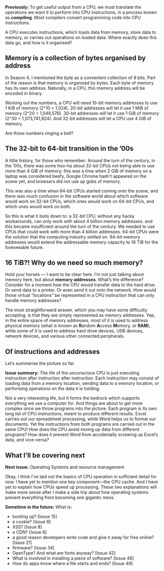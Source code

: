 **Previously:** To get useful output from a CPU, we must translate the operations we want it to perform into CPU instructions, in a process known as **compiling**. Most compilers convert programming code into CPU instructions.

A CPU executes instructions, which loads data from memory, store data to memory, or carries out operations on loaded data. Where exactly does this data go, and how is it organised?

## Memory is a collection of bytes organised by address

In Season 4, I mentioned the byte as a convenient collection of 8 bits. Part of the reason is that memory is organised by bytes. Each byte of memory has its own address. Naturally, in a CPU, this memory address will be encoded in binary.

Working out the numbers, a CPU will need 10-bit memory addresses to use 1 KiB of memory (2^10 = 1,024). 20-bit addresses will let it use 1 MiB of memory (2^20 = 1,048,576). 30-bit addresses will let it use 1 GiB of memory (2^30 = 1,073,741,824). And 32-bit addresses will let a CPU use 4 GiB of memory.

Are those numbers ringing a bell?

## The 32-bit to 64-bit transition in the ’00s

A little history, for those who remember: Around the turn of the century, in the ’00s, there was some hoo-ha about 32-bit CPUs not being able to use more than 4 GiB of memory; this was a time when 2 GiB of memory on a laptop was considered beefy, Google Chrome hadn’t appeared on the scene yet, and browsers did not use up gobs of memory.

This was also a time when 64-bit CPUs started coming onto the scene, and there was much confusion in the software world about which software would work on 32-bit CPUs, which ones would work on 64-bit CPUs, and which ones would work on both.

So this is what it boils down to: a 32-bit CPU, without any hacky workarounds, can only work with about 4 billion memory addresses. and this became insufficient around the turn of the century. We needed to use CPUs that could work with more than 4 billion addresses. 64-bit CPUs were the solution that the computing industry settled on. 64-bit memory addresses would extend the addressable memory capacity to 16 TiB for the foreseeable future.

## 16 TiB?! Why do we need so much memory?

Hold your horses — I want to be clear here. I’m not just talking about memory here, but about **memory addresses**. What’s the difference? Consider for a moment how the CPU would transfer data to the hard drive. Or send data to a printer. Or even send it out onto the network. How would those virtual “locations” be represented in a CPU instruction that can only handle memory addresses?

The most straightforward answer, which you may have some difficulty accepting, is that they are simply represented as memory addresses. Yep, in the entire space of memory addresses, most of it is used to address physical memory (what is known as **R**andom **A**ccess **M**emory, or **RAM**), while some of it is used to address hard drive devices, USB devices, network devices, and various other connected peripherals.

## Of instructions and addresses

Let’s summarise the picture so far.

**Issue summary:** The life of the unconscious CPU is just executing instruction after instruction after instruction. Each instruction may consist of loading data from a memory location, sending data to a memory location, or performing operations on the data it is holding.

Not a very interesting life, but it forms the bedrock which supports everything we use a computer for. And things are about to get more complex once we throw programs into the picture. Each program is its own long list of CPU instructions, meant to produce different results. Excel carries out our spreadsheet processing, while Word helps us to format our documents. Yet the instructions from both programs are carried out in the same CPU! How does the CPU avoid mixing up data from different programs? How does it prevent Word from accidentally screwing up Excel’s data, and vice-versa?

## What I’ll be covering next

**Next issue:** Operating Systems and resource management

Okay, I think I’ve laid out the basics of CPU operation in sufficient detail for now. I have yet to mention one key component—the CPU cache. And I have yet to explain how CPUs speed up processing. These two explanations will make more sense after I make a side trip about how operating systems prevent everything from becoming one gigantic mess.

**Sometime in the future:** What is:

- booting up? [Issue 15]
- a cookie? [Issue 8]
- XSS? [Issue 8]
- a CDN? [Issue 8]
- a good reason developers write code and give it away for free online? [Issue 21]
- firmware? [Issue 34]
- OpenType? And what are fonts anyway? [Issue 42]
- What is involved in installing a piece of software? [Issue 48]
- How do apps know where a file starts and ends? [Issue 49]
